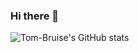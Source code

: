 ### Hi there 👋

![Tom-Bruise's GitHub stats](https://github-readme-stats.vercel.app/api?username=Tom-Bruise&theme=outrun&show_icons=true&hide=contribs,prs)


<!--
**Tom-Bruise/Tom-Bruise** is a ✨ _special_ ✨ repository because its `README.md` (this file) appears on your GitHub profile.

Here are some ideas to get you started:

- 🔭 I’m currently working on ...
- 🌱 I’m currently learning ...
- 👯 I’m looking to collaborate on ...
- 🤔 I’m looking for help with ...
- 💬 Ask me about ...
- 📫 How to reach me: ...
- 😄 Pronouns: ...
- ⚡ Fun fact: ...
-->

